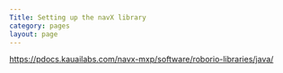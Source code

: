```yaml
---
Title: Setting up the navX library
category: pages
layout: page
---
```

https://pdocs.kauailabs.com/navx-mxp/software/roborio-libraries/java/